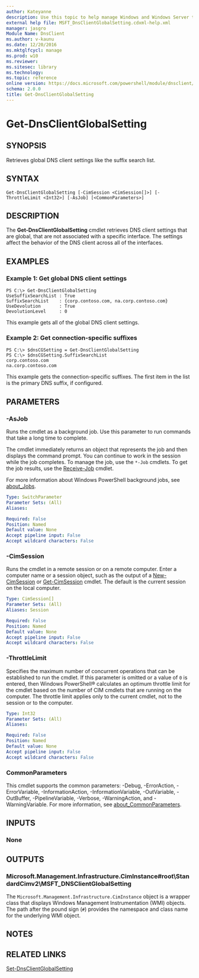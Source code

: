```yaml
---
author: Kateyanne
description: Use this topic to help manage Windows and Windows Server technologies with Windows PowerShell.
external help file: MSFT_DnsClientGlobalSetting.cdxml-help.xml
manager: jasgro
Module Name: DnsClient
ms.author: v-kaunu
ms.date: 12/20/2016
ms.mktglfcycl: manage
ms.prod: w10
ms.reviewer: 
ms.sitesec: library
ms.technology: 
ms.topic: reference
online version: https://docs.microsoft.com/powershell/module/dnsclient/get-dnsclientglobalsetting?view=windowsserver2019-ps&wt.mc_id=ps-gethelp
schema: 2.0.0
title: Get-DnsClientGlobalSetting
---
```


# Get-DnsClientGlobalSetting

## SYNOPSIS
Retrieves global DNS client settings like the suffix search list.

## SYNTAX

```
Get-DnsClientGlobalSetting [-CimSession <CimSession[]>] [-ThrottleLimit <Int32>] [-AsJob] [<CommonParameters>]
```

## DESCRIPTION
The **Get-DnsClientGlobalSetting** cmdlet retrieves DNS client settings that are global, that are not associated with a specific interface.
The settings affect the behavior of the DNS client across all of the interfaces.

## EXAMPLES

### Example 1: Get global DNS client settings
```
PS C:\> Get-DnsClientGlobalSetting
UseSuffixSearchList : True 
SuffixSearchList    : {corp.contoso.com, na.corp.contoso.com} 
UseDevolution       : True 
DevolutionLevel     : 0
```

This example gets all of the global DNS client settings.

### Example 2: Get connection-specific suffixes
```
PS C:\> $dnsCGSetting = Get-DnsClientGlobalSetting
PS C:\> $dnsCGSetting.SuffixSearchList
corp.contoso.com 
na.corp.contoso.com
```

This example gets the connection-specific suffixes.
The first item in the list is the primary DNS suffix, if configured.

## PARAMETERS

### -AsJob
Runs the cmdlet as a background job. Use this parameter to run commands that take a long time to complete. 

The cmdlet immediately returns an object that represents the job and then displays the command prompt. 
You can continue to work in the session while the job completes. 
To manage the job, use the `*-Job` cmdlets. 
To get the job results, use the [Receive-Job](https://go.microsoft.com/fwlink/?LinkID=113372) cmdlet. 

For more information about Windows PowerShell background jobs, see [about_Jobs](https://go.microsoft.com/fwlink/?LinkID=113251).

```yaml
Type: SwitchParameter
Parameter Sets: (All)
Aliases: 

Required: False
Position: Named
Default value: None
Accept pipeline input: False
Accept wildcard characters: False
```

### -CimSession
Runs the cmdlet in a remote session or on a remote computer.
Enter a computer name or a session object, such as the output of a [New-CimSession](https://go.microsoft.com/fwlink/p/?LinkId=227967) or [Get-CimSession](https://go.microsoft.com/fwlink/p/?LinkId=227966) cmdlet.
The default is the current session on the local computer.

```yaml
Type: CimSession[]
Parameter Sets: (All)
Aliases: Session

Required: False
Position: Named
Default value: None
Accept pipeline input: False
Accept wildcard characters: False
```

### -ThrottleLimit
Specifies the maximum number of concurrent operations that can be established to run the cmdlet.
If this parameter is omitted or a value of `0` is entered, then Windows PowerShell® calculates an optimum throttle limit for the cmdlet based on the number of CIM cmdlets that are running on the computer.
The throttle limit applies only to the current cmdlet, not to the session or to the computer.

```yaml
Type: Int32
Parameter Sets: (All)
Aliases: 

Required: False
Position: Named
Default value: None
Accept pipeline input: False
Accept wildcard characters: False
```

### CommonParameters
This cmdlet supports the common parameters: -Debug, -ErrorAction, -ErrorVariable, -InformationAction, -InformationVariable, -OutVariable, -OutBuffer, -PipelineVariable, -Verbose, -WarningAction, and -WarningVariable. For more information, see [about_CommonParameters](https://go.microsoft.com/fwlink/?LinkID=113216).

## INPUTS

### None

## OUTPUTS

### Microsoft.Management.Infrastructure.CimInstance#root\StandardCimv2\MSFT_DNSClientGlobalSetting
The `Microsoft.Management.Infrastructure.CimInstance` object is a wrapper class that displays Windows Management Instrumentation (WMI) objects.
The path after the pound sign (`#`) provides the namespace and class name for the underlying WMI object.

## NOTES

## RELATED LINKS

[Set-DnsClientGlobalSetting](./Set-DnsClientGlobalSetting.md)


